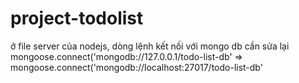 # project-todolist
ở file server của nodejs, dòng lệnh kết nối với mongo db cần sửa lại mongoose.connect('mongodb://127.0.0.1/todo-list-db' => mongoose.connect('mongodb://localhost:27017/todo-list-db'
